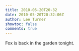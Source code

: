 ```yaml
---
title: 2010-05-20T20-32
date: 2010-05-20T20:32:06Z
author: Lee Turner
showtoc: false
comments: true
---
```


Fox is back in the garden tonight.

